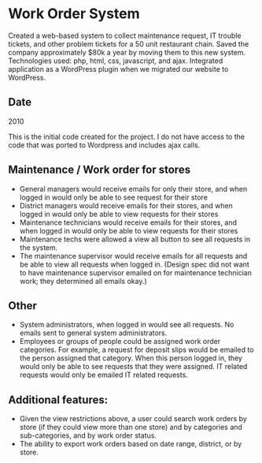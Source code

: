 # Work Order System

Created a web-based system to collect maintenance request, IT trouble tickets, and other problem tickets for a 50 unit restaurant chain. Saved the company approximately $80k a year by moving them to this new system. Technologies used: php, html, css, javascript, and ajax. Integrated application as a WordPress plugin when we migrated our website to WordPress.

## Date
2010

This is the initial code created for the project. I do not have access to the code that was ported to Wordpress and includes ajax calls. 

## Maintenance / Work order for stores

* General managers would receive emails for only their store, and when logged in would only be able to see request for their store
* District managers would receive emails for their stores, and when logged in would only be able to view requests for their stores
* Maintenance technicians would receive emails for their stores, and when logged in would only be able to view requests for their stores
* Maintenance techs were allowed a view all button to see all requests in the system.
* The maintenance supervisor would receive emails for all requests and be able to view all requests when logged in. (Design spec did not want to have maintenance supervisor emailed on for maintenance technician work; they determined all emails okay.)
## Other

* System administrators, when logged in would see all requests. No emails sent to general system administrators.
* Employees or groups of people could be assigned work order categories. For example, a request for deposit slips would be emailed to the person assigned that category. When this person logged in, they would only be able to see requests that they were assigned. IT related requests would only be emailed IT related requests.
## Additional features:

* Given the view restrictions above, a user could search work orders by store (if they could view more than one store) and by categories and sub-categories, and by work order status.
* The ability to export work orders based on date range, district, or by store.
